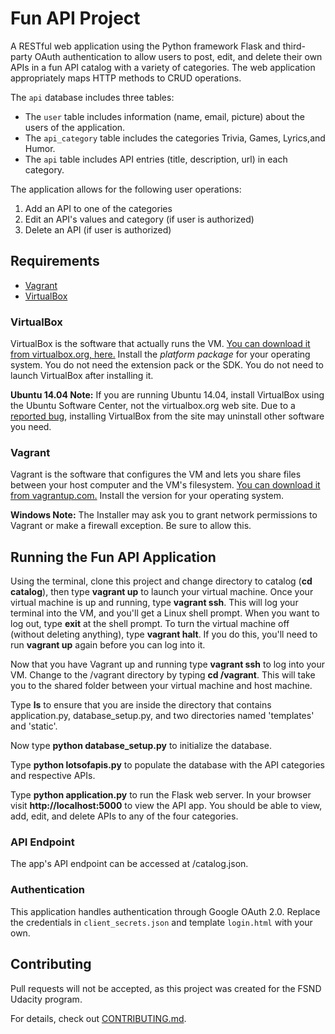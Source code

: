 # Fun API Project

A RESTful web application using the Python framework Flask and third-party OAuth authentication to allow users to post, edit, and delete their own APIs in a fun API catalog with a variety of categories. The web application appropriately maps HTTP methods to CRUD operations.

The `api` database includes three tables:

- The `user` table includes information (name, email, picture) about the users of the application.
- The `api_category` table includes the categories Trivia, Games, Lyrics,and Humor.
- The `api` table includes API entries (title, description, url) in each category.

The application allows for the following user operations:

1. Add an API to one of the categories
2. Edit an API's values and category (if user is authorized)
3. Delete an API (if user is authorized)

## Requirements

- [Vagrant](https://www.vagrantup.com/downloads.html)
- [VirtualBox](https://www.virtualbox.org/wiki/Download_Old_Builds_5_1)

### VirtualBox

VirtualBox is the software that actually runs the VM. [You can download it from virtualbox.org, here.](https://www.virtualbox.org/wiki/Downloads)  Install the *platform package* for your operating system.  You do not need the extension pack or the SDK. You do not need to launch VirtualBox after installing it.

**Ubuntu 14.04 Note:** If you are running Ubuntu 14.04, install VirtualBox using the Ubuntu Software Center, not the virtualbox.org web site. Due to a [reported bug](http://ubuntuforums.org/showthread.php?t=2227131), installing VirtualBox from the site may uninstall other software you need.

### Vagrant

Vagrant is the software that configures the VM and lets you share files between your host computer and the VM's filesystem.  [You can download it from vagrantup.com.](https://www.vagrantup.com/downloads) Install the version for your operating system.

**Windows Note:** The Installer may ask you to grant network permissions to Vagrant or make a firewall exception. Be sure to allow this.

## Running the Fun API Application

Using the terminal, clone this project and change directory to catalog (**cd catalog**), then type **vagrant up** to launch your virtual machine. Once your virtual machine is up and running, type **vagrant ssh**. This will log your terminal into the VM, and you'll get a Linux shell prompt. When you want to log out, type **exit** at the shell prompt.  To turn the virtual machine off (without deleting anything), type **vagrant halt**. If you do this, you'll need to run **vagrant up** again before you can log into it.

Now that you have Vagrant up and running type **vagrant ssh** to log into your VM. Change to the /vagrant directory by typing **cd /vagrant**. This will take you to the shared folder between your virtual machine and host machine.

Type **ls** to ensure that you are inside the directory that contains application.py, database_setup.py, and two directories named 'templates' and 'static'.

Now type **python database_setup.py** to initialize the database.

Type **python lotsofapis.py** to populate the database with the API categories and respective APIs.

Type **python application.py** to run the Flask web server. In your browser visit **http://localhost:5000** to view the API app.  You should be able to view, add, edit, and delete APIs to any of the four categories.

### API Endpoint

The app's API endpoint can be accessed at /catalog.json.

### Authentication

This application handles authentication through Google OAuth 2.0. Replace the credentials in `client_secrets.json` and template `login.html` with your own.

## Contributing

Pull requests will not be accepted, as this project was created for the FSND Udacity program.

For details, check out [CONTRIBUTING.md](CONTRIBUTING.md).